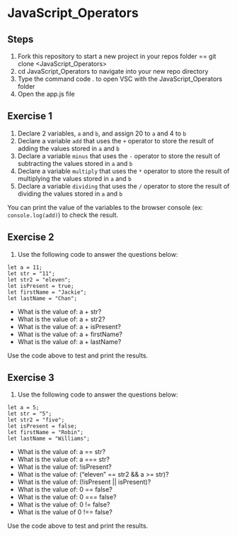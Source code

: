 # JavaScript_Operators

## Steps

1. Fork this repository to start a new project in your repos folder == git clone <JavaScript_Operators>
2. cd JavaScript_Operators to navigate into your new repo directory
3. Type the command code . to open VSC with the JavaScript_Operators folder
4. Open the app.js file

## Exercise 1

1. Declare 2 variables, `a` and `b`, and assign 20 to `a` and 4 to `b`
2. Declare a variable `add` that uses the `+` operator to store the result of adding the values stored in `a` and `b`
3. Declare a variable `minus` that uses the `-` operator to store the result of subtracting the values stored in `a` and `b`
4. Declare a variable `multiply` that uses the `*` operator to store the result of multiplying the values stored in `a` and `b`
5. Declare a variable `dividing` that uses the `/` operator to store the result of dividing the values stored in `a` and `b`

You can print the value of the variables to the browser console (ex: `console.log(add)`) to check the result.

## Exercise 2

1. Use the following code to answer the questions below:

```
let a = 11;
let str = "11";
let str2 = "eleven";
let isPresent = true;
let firstName = "Jackie";
let lastName = "Chan";
```

- What is the value of: a + str?
- What is the value of: a + str2?
- What is the value of: a + isPresent?
- What is the value of: a + firstName?
- What is the value of: a + lastName?

Use the code above to test and print the results.

## Exercise 3

1. Use the following code to answer the questions below:

```
let a = 5;
let str = "5";
let str2 = "five";
let isPresent = false;
let firstName = "Robin";
let lastName = "Williams";
```

- What is the value of: a == str?
- What is the value of: a === str?
- What is the value of: !isPresent?
- What is the value of: (“eleven” == str2 && a >= str)?
- What is the value of: (!isPresent || isPresent)?
- What is the value of: 0 == false?
- What is the value of: 0 === false?
- What is the value of: 0 != false?
- What is the value of 0 !== false?

Use the code above to test and print the results.
